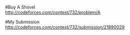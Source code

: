 #Buy A Shovel  
http://codeforces.com/contest/732/problem/A  
  
#My Submission  
http://codeforces.com/contest/732/submission/21890029
